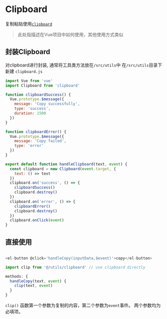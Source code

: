# Clipboard

复制粘贴使用[`clipboard`](https://github.com/zenorocha/clipboard.js)

> 此处指描述在Vue项目中如何使用，其他使用方式类似

## 封装Clipboard

对clipboard进行封装, 通常将工具类方法放在`/src/utils`中
在`/src/utils`目录下新建 `clipboard.js`

```js
import Vue from 'vue'
import Clipboard from 'clipboard'

function clipboardSuccess() {
  Vue.prototype.$message({
    message: 'Copy successfully',
    type: 'success',
    duration: 1500
  })
}

function clipboardError() {
  Vue.prototype.$message({
    message: 'Copy failed',
    type: 'error'
  })
}

export default function handleClipboard(text, event) {
  const clipboard = new Clipboard(event.target, {
    text: () => text
  })
  clipboard.on('success', () => {
    clipboardSuccess()
    clipboard.destroy()
  })
  clipboard.on('error', () => {
    clipboardError()
    clipboard.destroy()
  })
  clipboard.onClick(event)
}

```
## 直接使用

```js

<el-button @click='handleCopy(inputData,$event)'>copy</el-button>

```

```js
import clip from '@/utils/clipboard' // use clipboard directly

methods: {
  handleCopy(text, event) {
    clip(text, event)
  }
}
```

`clip()` 函数第一个参数为复制的内容，第二个参数为`event`事件。 两个参数均为必填项。

